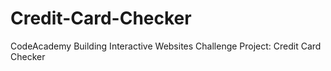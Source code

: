 # Credit-Card-Checker
CodeAcademy Building Interactive Websites Challenge Project: Credit Card Checker
